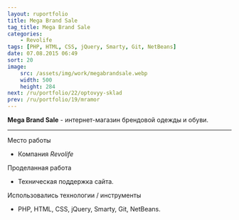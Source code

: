 ```yaml
---
layout: ruportfolio
title: Mega Brand Sale
tag_title: Mega Brand Sale
categories:
    - Revolife
tags: [PHP, HTML, CSS, jQuery, Smarty, Git, NetBeans]
date: 07.08.2015 06:49
sort: 20
image: 
    src: /assets/img/work/megabrandsale.webp 
    width: 500
    height: 284
next: /ru/portfolio/22/optovyy-sklad
prev: /ru/portfolio/19/mramor
---
```


**Mega Brand Sale** - интернет-магазин брендовой одежды и обуви.

---

Место работы

* Компания _Revolife_

Проделанная работа

* Техническая поддержка сайта.

Использовались технологии / инструменты

* PHP, HTML, CSS, jQuery, Smarty, Git, NetBeans.


